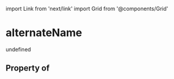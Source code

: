 import Link from 'next/link'
import Grid from '@components/Grid'

# alternateName

undefined

## Property of



